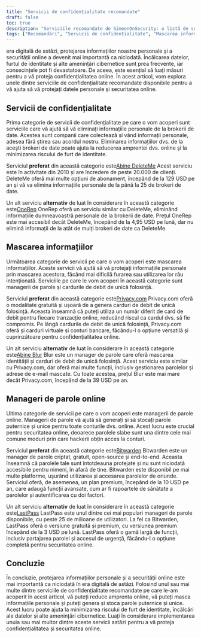 ```yaml
---
title: "Servicii de confidențialitate recomandate"
draft: false
toc: true
description: "Serviciile recomandate de SimeonOnSecurity: o listă de servicii de confidențialitate de încredere, soluții de mascare a informațiilor și manageri de parole online pentru a vă proteja datele personale și securitatea online. Descoperiți opțiunile preferate pentru ștergerea înregistrărilor de la principalii brokeri de date, generarea de carduri de debit de unică folosință, gestionarea parolelor și multe altele."
tags: ["Recomandări", "Servicii de confidențialitate", "Mascarea informațiilor", "Manageri de parole online", "Abine DeleteMe", "OneRep", "Abine Blur", "Privacy.com", "BitWarden", "E2E criptat", "Manager de parole online"]
---
```

 era digitală de astăzi, protejarea informațiilor noastre personale și a securității online a devenit mai importantă ca niciodată. Încălcarea datelor, furtul de identitate și alte amenințări cibernetice sunt prea frecvente, iar consecințele pot fi devastatoare. De aceea, este esențial să luați măsuri pentru a vă proteja confidențialitatea online. În acest articol, vom explora unele dintre serviciile de confidențialitate recomandate disponibile pentru a vă ajuta să vă protejați datele personale și securitatea online.

## Servicii de confidențialitate

Prima categorie de servicii de confidențialitate pe care o vom acoperi sunt serviciile care vă ajută să vă eliminați informațiile personale de la brokerii de date. Acestea sunt companii care colectează și vând informații personale, adesea fără știrea sau acordul nostru. Eliminarea informațiilor dvs. de la acești brokeri de date poate ajuta la reducerea amprentei dvs. online și la minimizarea riscului de furt de identitate.

Serviciul **preferat** din această categorie este[Abine DeleteMe](https://joindeleteme.com/refer?coupon=RFR-40867-7DWHR4) Acest serviciu este în activitate din 2010 și are încredere de peste 20.000 de clienți. DeleteMe oferă mai multe opțiuni de abonament, începând de la 129 USD pe an și vă va elimina informațiile personale de la până la 25 de brokeri de date.

Un alt serviciu **alternativ** de luat în considerare în această categorie este[OneRep](https://onerep.com) OneRep oferă un serviciu similar cu DeleteMe, eliminând informațiile dumneavoastră personale de la brokerii de date. Prețul OneRep este mai accesibil decât DeleteMe, începând de la 4,95 USD pe lună, dar nu elimină informații de la atât de mulți brokeri de date ca DeleteMe.

## Mascarea informațiilor

Următoarea categorie de servicii pe care o vom acoperi este mascarea informațiilor. Aceste servicii vă ajută să vă protejați informațiile personale prin mascarea acestora, făcând mai dificilă furarea sau utilizarea lor rău intenționată. Serviciile pe care le vom acoperi în această categorie sunt managerii de parole și cardurile de debit de unică folosință.

Serviciul **preferat** din această categorie este[Privacy.com](https://privacy.com/join/SU86Y) Privacy.com oferă o modalitate gratuită și ușoară de a genera carduri de debit de unică folosință. Aceasta înseamnă că puteți utiliza un număr diferit de card de debit pentru fiecare tranzacție online, reducând riscul ca cardul dvs. să fie compromis. Pe lângă cardurile de debit de unică folosință, Privacy.com oferă și carduri virtuale și conturi bancare, făcându-l o opțiune versatilă și cuprinzătoare pentru confidențialitatea online.

Un alt serviciu **alternativ** de luat în considerare în această categorie este[Abine Blur](https://dnt.abine.com/#/ref_register/pC8ZbvQtt) Blur este un manager de parole care oferă mascarea identității și carduri de debit de unică folosință. Acest serviciu este similar cu Privacy.com, dar oferă mai multe funcții, inclusiv gestionarea parolelor și adrese de e-mail mascate. Cu toate acestea, prețul Blur este mai mare decât Privacy.com, începând de la 39 USD pe an.

## Manageri de parole online

Ultima categorie de servicii pe care o vom acoperi este managerii de parole online. Managerii de parole vă ajută să generați și să stocați parole puternice și unice pentru toate conturile dvs. online. Acest lucru este crucial pentru securitatea online, deoarece parolele slabe sunt una dintre cele mai comune moduri prin care hackerii obțin acces la conturi.

Serviciul **preferat** din această categorie este[Bitwarden](https://bitwarden.com) Bitwarden este un manager de parole criptat, gratuit, open-source și end-to-end. Aceasta înseamnă că parolele tale sunt întotdeauna protejate și nu sunt niciodată accesibile pentru nimeni, în afară de tine. Bitwarden este disponibil pe mai multe platforme, ușurând utilizarea și accesarea parolelor de oriunde. Serviciul oferă, de asemenea, un plan premium, începând de la 10 USD pe an, care adaugă funcții avansate, cum ar fi rapoartele de sănătate a parolelor și autentificarea cu doi factori.

Un alt serviciu **alternativ** de luat în considerare în această categorie este[LastPass](https://www.lastpass.com/) LastPass este unul dintre cei mai populari manageri de parole disponibile, cu peste 25 de milioane de utilizatori. La fel ca Bitwarden, LastPass oferă o versiune gratuită și premium, cu versiunea premium începând de la 3 USD pe lună. LastPass oferă o gamă largă de funcții, inclusiv partajarea parolei și accesul de urgență, făcându-l o opțiune completă pentru securitatea online.

## Concluzie

În concluzie, protejarea informațiilor personale și a securității online este mai importantă ca niciodată în era digitală de astăzi. Folosind unul sau mai multe dintre serviciile de confidențialitate recomandate pe care le-am acoperit în acest articol, vă puteți reduce amprenta online, vă puteți masca informațiile personale și puteți genera și stoca parole puternice și unice. Acest lucru poate ajuta la minimizarea riscului de furt de identitate, încălcări ale datelor și alte amenințări cibernetice. Luați în considerare implementarea unuia sau mai multor dintre aceste servicii astăzi pentru a vă proteja confidențialitatea și securitatea online.

